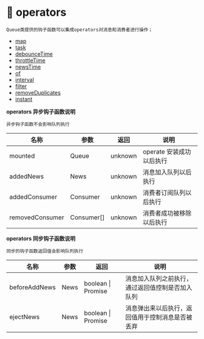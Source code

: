 # 🎨 operators

    Queue类提供的钩子函数可以集成operators对消息和消费者进行操作；

- [map](./map.md)
- [task](./task.md)
- [debounceTime](./debounceTime.md)
- [throttleTime](./throttleTime.md)
- [newsTime](./newsTime.md)
- [of](./of.md)
- [interval](./interval.md)
- [filter](./filter.md)
- [removeDuplicates](./removeDuplicates.md)
- [instant](./instant.md)

**operators 异步钩子函数说明**

    异步钩子函数不会影响队列执行

| 名称            | 参数       | 返回    | 说明                     |
| --------------- | ---------- | ------- | ------------------------ |
| mounted         | Queue      | unknown | operate 安装成功以后执行 |
| addedNews       | News       | unknown | 消息加入队列以后执行     |
| addedConsumer   | Consumer   | unknown | 消费者订阅队列以后执行   |
| removedConsumer | Consumer[] | unknown | 消费者成功被移除以后执行 |

**operators 同步钩子函数说明**

    同步的钩子函数返回值会影响队列执行

| 名称          | 参数 | 返回                        | 说明                                             |
| ------------- | ---- | --------------------------- | ------------------------------------------------ |
| beforeAddNews | News | boolean \| Promise<boolean> | 消息加入队列之前执行，通过返回值控制是否加入队列 |
| ejectNews     | News | boolean \| Promise<boolean> | 消息弹出来以后执行，返回值用于控制消息是否被丢弃 |
